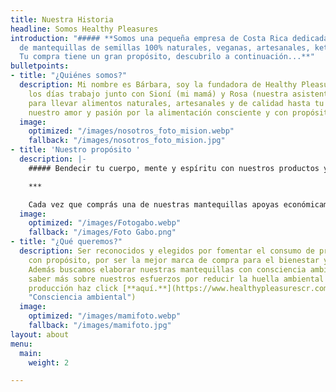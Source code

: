 ```yaml
---
title: Nuestra Historia
headline: Somos Healthy Pleasures
introduction: "##### **Somos una pequeña empresa de Costa Rica dedicada a la elaboración
  de mantequillas de semillas 100% naturales, veganas, artesanales, keto y sin azúcar.
  Tu compra tiene un gran propósito, descubrilo a continuación...**"
bulletpoints:
- title: "¿Quiénes somos?"
  description: Mi nombre es Bárbara, soy la fundadora de Healthy Pleasures, todos
    los días trabajo junto con Sioní (mi mamá) y Rosa (nuestra asistente de cocina)
    para llevar alimentos naturales, artesanales y de calidad hasta tu mesa. Nos mueve
    nuestro amor y pasión por la alimentación consciente y con propósito.
  image:
    optimized: "/images/nosotros_foto_mision.webp"
    fallback: "/images/nosotros_foto_mision.jpg"
- title: 'Nuestro propósito '
  description: |-
    ##### Bendecir tu cuerpo, mente y espíritu con nuestros productos y donar el 10% de las ganancias a misioneros cristianos de Costa Rica.

    ***

    Cada vez que comprás una de nuestras mantequillas apoyas económicamente la labor de amor y servicio de misioneros cristianos costarricenses en diferentes partes del mundo. Conocé más sobre los misioneros que apoyas con cada una de tus compras con tan solo un [**click.**](https://www.healthypleasurescr.com/posts/comprar-con-prop%C3%B3sito/ "Compra con propósito")
  image:
    optimized: "/images/Fotogabo.webp"
    fallback: "/images/Foto Gabo.png"
- title: "¿Qué queremos?"
  description: Ser reconocidos y elegidos por fomentar el consumo de productos alimenticios
    con propósito, por ser la mejor marca de compra para el bienestar y para ayudar.
    Además buscamos elaborar nuestras mantequillas con consciencia ambiental, para
    saber más sobre nuestros esfuerzos por reducir la huella ambiental en nuestra
    producción haz click [**aquí.**](https://www.healthypleasurescr.com/posts/reduce-reuse-recyle/
    "Consciencia ambiental")
  image:
    optimized: "/images/mamifoto.webp"
    fallback: "/images/mamifoto.jpg"
layout: about
menu:
  main:
    weight: 2

---
```

